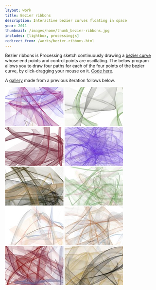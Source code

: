 ```yaml
---
layout: work
title: Bezier ribbons
description: Interactive bezier curves floating in space
year: 2011
thumbnail: /images/home/thumb_bezier-ribbons.jpg
includes: [lightbox, processingjs]
redirect_from: /works/bezier-ribbons.html
---
```


Bezier ribbons is Processing sketch continuously drawing a [bezier curve](http://en.wikipedia.org/wiki/B%C3%A9zier_curve) whose end points and control points are oscillating. The below program allows you to draw four paths for each of the four points of the bezier curve, by click-dragging your mouse on it. [Code here](/code/BezierRibbons/).


<center>
<canvas data-processing-sources="/js/code/BezierRibbons/BezierRibbons.pde  /js/code/BezierRibbons/BezierSpline.pde /js/code/BezierRibbons/Demo.pde /js/code/BezierRibbons/Menu.pde /js/code/BezierRibbons/NaturalCubicSpline.pde /js/code/BezierRibbons/Spline.pde"></canvas>
</center>


A [gallery](http://www.flickr.com/photos/genekogan/sets/72157630481020768/) made from a previous iteration follows below.

<a href="/images/bezier-ribbons/bezier-ribbon1.jpg" rel="lightbox[bez]"><img src="/images/bezier-ribbons/thumb_bezier-ribbon1.jpg" /></a>
<a href="/images/bezier-ribbons/bezier-ribbon2.jpg" rel="lightbox[bez]"><img src="/images/bezier-ribbons/thumb_bezier-ribbon2.jpg" /></a>
<a href="/images/bezier-ribbons/bezier-ribbon3.jpg" rel="lightbox[bez]"><img src="/images/bezier-ribbons/thumb_bezier-ribbon3.jpg" /></a>
<a href="/images/bezier-ribbons/bezier-ribbon4.jpg" rel="lightbox[bez]"><img src="/images/bezier-ribbons/thumb_bezier-ribbon4.jpg" /></a>
<a href="/images/bezier-ribbons/bezier-ribbon5.jpg" rel="lightbox[bez]"><img src="/images/bezier-ribbons/thumb_bezier-ribbon5.jpg" /></a>
<a href="/images/bezier-ribbons/bezier-ribbon6.jpg" rel="lightbox[bez]"><img src="/images/bezier-ribbons/thumb_bezier-ribbon6.jpg" /></a>
<a href="/images/bezier-ribbons/bezier-ribbon7.jpg" rel="lightbox[bez]"><img src="/images/bezier-ribbons/thumb_bezier-ribbon7.jpg" /></a>
<a href="/images/bezier-ribbons/bezier-ribbon8.jpg" rel="lightbox[bez]"><img src="/images/bezier-ribbons/thumb_bezier-ribbon8.jpg" /></a>
<a href="/images/bezier-ribbons/bezier-ribbon9.jpg" rel="lightbox[bez]"><img src="/images/bezier-ribbons/thumb_bezier-ribbon9.jpg" /></a>
<a href="/images/bezier-ribbons/bezier-ribbon10.jpg" rel="lightbox[bez]"><img src="/images/bezier-ribbons/thumb_bezier-ribbon10.jpg" /></a>	
